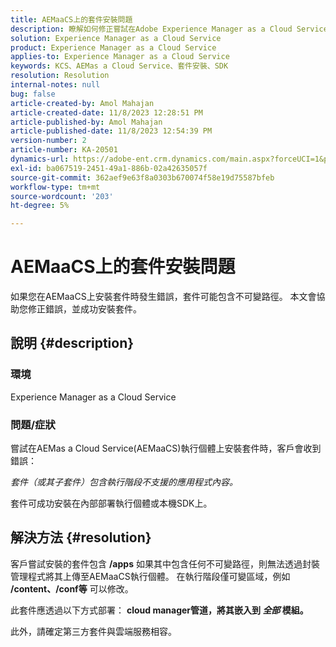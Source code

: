 ```yaml
---
title: AEMaaCS上的套件安裝問題
description: 瞭解如何修正嘗試在Adobe Experience Manager as a Cloud Service上安裝套件時的錯誤。 確認第三方套件與雲端服務相容。
solution: Experience Manager as a Cloud Service
product: Experience Manager as a Cloud Service
applies-to: Experience Manager as a Cloud Service
keywords: KCS、AEMas a Cloud Service、套件安裝、SDK
resolution: Resolution
internal-notes: null
bug: false
article-created-by: Amol Mahajan
article-created-date: 11/8/2023 12:28:51 PM
article-published-by: Amol Mahajan
article-published-date: 11/8/2023 12:54:39 PM
version-number: 2
article-number: KA-20501
dynamics-url: https://adobe-ent.crm.dynamics.com/main.aspx?forceUCI=1&pagetype=entityrecord&etn=knowledgearticle&id=ff700d5a-327e-ee11-8179-6045bd006b3d
exl-id: ba067519-2451-49a1-886b-02a42635057f
source-git-commit: 362aef9e63f8a0303b670074f58e19d75587bfeb
workflow-type: tm+mt
source-wordcount: '203'
ht-degree: 5%

---
```


# AEMaaCS上的套件安裝問題


如果您在AEMaaCS上安裝套件時發生錯誤，套件可能包含不可變路徑。 本文會協助您修正錯誤，並成功安裝套件。

## 說明 {#description}


### <b>環境</b>

Experience Manager as a Cloud Service



### <b>問題/症狀</b>

嘗試在AEMas a Cloud Service(AEMaaCS)執行個體上安裝套件時，客戶會收到錯誤：

*套件（或其子套件）包含執行階段不支援的應用程式內容。*



套件可成功安裝在內部部署執行個體或本機SDK上。


## 解決方法 {#resolution}


客戶嘗試安裝的套件包含 <b>/apps</b> 如果其中包含任何不可變路徑，則無法透過封裝管理程式將其上傳至AEMaaCS執行個體。
在執行階段僅可變區域，例如 <b>/content、/conf等</b> 可以修改。

此套件應透過以下方式部署： <b>cloud manager管道，將其嵌入到 *全部* 模組。</b>

此外，請確定第三方套件與雲端服務相容。
